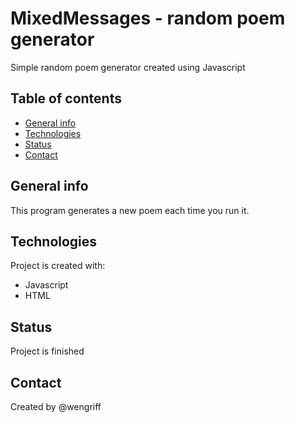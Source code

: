 # MixedMessages - random poem generator

Simple random poem generator created using Javascript

## Table of contents
* [General info](#general-info)
* [Technologies](#technologies)
* [Status](#status)
* [Contact](#contact)

## General info

This program generates a new poem each time you run it. 

## Technologies
Project is created with:
* Javascript
* HTML

## Status

Project is finished

## Contact

Created by @wengriff

